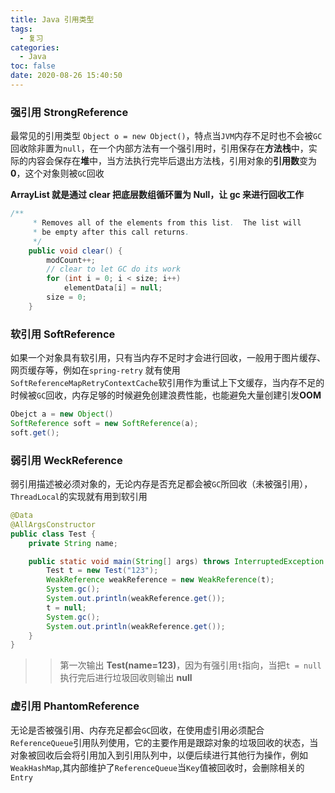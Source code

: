 ```yaml
---
title: Java 引用类型
tags:
  - 复习
categories:
  - Java
toc: false
date: 2020-08-26 15:40:50
---
```


### 强引用 StrongReference
最常见的引用类型 `Object o = new Object()`，特点当`JVM`内存不足时也不会被`GC`回收除非置为`null`，在一个内部方法有一个强引用时，引用保存在**方法栈**中，实际的内容会保存在**堆**中，当方法执行完毕后退出方法栈，引用对象的**引用数**变为**0**，这个对象则被`GC`回收 

**ArrayList 就是通过 clear 把底层数组循环置为 Null，让 gc 来进行回收工作**
``` java
/**
     * Removes all of the elements from this list.  The list will
     * be empty after this call returns.
     */
    public void clear() {
        modCount++;
        // clear to let GC do its work
        for (int i = 0; i < size; i++)
            elementData[i] = null;
        size = 0;
    }
```

### 软引用 SoftReference
如果一个对象具有软引用，只有当内存不足时才会进行回收，一般用于图片缓存、网页缓存等，例如在`spring-retry` 就有使用`SoftReferenceMapRetryContextCache`软引用作为重试上下文缓存，当内存不足的时候被`GC`回收，内存足够的时候避免创建浪费性能，也能避免大量创建引发**OOM**

``` java
Obejct a = new Object()
SoftReference soft = new SoftReference(a);
soft.get();
```

### 弱引用 WeckReference
弱引用描述被必须对象的，无论内存是否充足都会被`GC`所回收（未被强引用），`ThreadLocal`的实现就有用到软引用

``` java
@Data
@AllArgsConstructor
public class Test {
    private String name;

    public static void main(String[] args) throws InterruptedException {
        Test t = new Test("123");
        WeakReference weakReference = new WeakReference(t);
        System.gc();
        System.out.println(weakReference.get());
        t = null;
        System.gc();
        System.out.println(weakReference.get());
    }
}
```

>> 第一次输出 **Test(name=123)**，因为有强引用`t`指向，当把`t = null`执行完后进行垃圾回收则输出 **null**

### 虚引用 PhantomReference
无论是否被强引用、内存充足都会`GC`回收，在使用虚引用必须配合`ReferenceQueue`引用队列使用，它的主要作用是跟踪对象的垃圾回收的状态，当对象被回收后会将引用加入到引用队列中，以便后续进行其他行为操作，例如 `WeakHashMap`,其内部维护了`ReferenceQueue`当`Key`值被回收时，会删除相关的`Entry`
